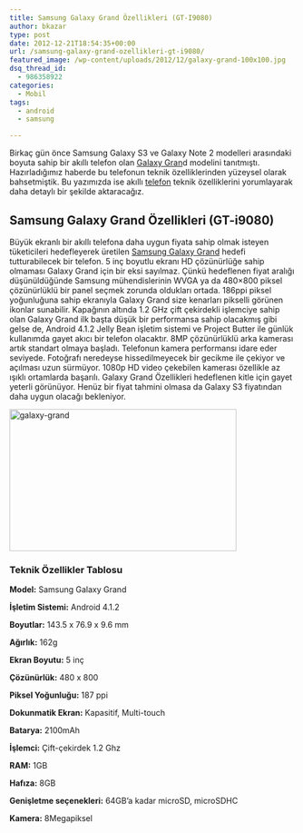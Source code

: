 ```yaml
---
title: Samsung Galaxy Grand Özellikleri (GT-I9080)
author: bkazar
type: post
date: 2012-12-21T18:54:35+00:00
url: /samsung-galaxy-grand-ozellikleri-gt-i9080/
featured_image: /wp-content/uploads/2012/12/galaxy-grand-100x100.jpg
dsq_thread_id:
  - 986358922
categories:
  - Mobil
tags:
  - android
  - samsung

---
```

Birkaç gün önce Samsung Galaxy S3 ve Galaxy Note 2 modelleri arasındaki boyuta sahip bir akıllı telefon olan [Galaxy Gran][1]d modelini tanıtmıştı. Hazırladığımız haberde bu telefonun teknik özelliklerinden yüzeysel olarak bahsetmiştik. Bu yazımızda ise akıllı [telefon][2] teknik özelliklerini yorumlayarak daha detaylı bir şekilde aktaracağız.

## Samsung Galaxy Grand Özellikleri (GT-i9080)

Büyük ekranlı bir akıllı telefona daha uygun fiyata sahip olmak isteyen tüketicileri hedefleyerek üretilen [Samsung Galaxy Grand][3] hedefi tutturabilecek bir telefon. 5 inç boyutlu ekranı HD çözünürlüğe sahip olmaması Galaxy Grand için bir eksi sayılmaz. Çünkü hedeflenen fiyat aralığı düşünüldüğünde Samsung mühendislerinin WVGA ya da 480&#215;800 piksel çözünürlüklü bir panel seçmek zorunda oldukları ortada. 186ppi piksel yoğunluğuna sahip ekranıyla Galaxy Grand size kenarları pikselli görünen ikonlar sunabilir. Kapağının altında 1.2 GHz çift çekirdekli işlemciye sahip olan Galaxy Grand ilk başta düşük bir performansa sahip olacakmış gibi gelse de, Android 4.1.2 Jelly Bean işletim sistemi ve Project Butter ile günlük kullanımda gayet akıcı bir telefon olacaktır. 8MP çözünürlüklü arka kamerası artık standart olmaya başladı. Telefonun kamera performansı idare eder seviyede. Fotoğrafı neredeyse hissedilmeyecek bir gecikme ile çekiyor ve açılması uzun sürmüyor. 1080p HD video çekebilen kamerası özellikle az ışıklı ortamlarda başarılı. Galaxy Grand Özellikleri hedeflenen kitle için gayet yeterli görünüyor. Henüz bir fiyat tahmini olmasa da Galaxy S3 fiyatından daha uygun olacağı bekleniyor.

<img class="aligncenter size-large wp-image-10031" alt="galaxy-grand" src="https://www.murekkep.org/wp-content/uploads/2012/12/galaxy-grand-400x250.jpg" width="400" height="250" srcset="https://www.murekkep.org/wp-content/uploads/2012/12/galaxy-grand-400x250.jpg 400w, https://www.murekkep.org/wp-content/uploads/2012/12/galaxy-grand-50x31.jpg 50w, https://www.murekkep.org/wp-content/uploads/2012/12/galaxy-grand-125x78.jpg 125w, https://www.murekkep.org/wp-content/uploads/2012/12/galaxy-grand-300x187.jpg 300w, https://www.murekkep.org/wp-content/uploads/2012/12/galaxy-grand-488x305.jpg 488w, https://www.murekkep.org/wp-content/uploads/2012/12/galaxy-grand.jpg 800w" sizes="(max-width: 400px) 100vw, 400px" /> 

### Teknik Özellikler Tablosu

**Model:** Samsung Galaxy Grand

**İşletim Sistemi:** Android 4.1.2

**Boyutlar:** 143.5 x 76.9 x 9.6 mm

**Ağırlık:** 162g

**Ekran Boyutu:** 5 inç

**Çözünürlük:** 480 x 800

**Piksel Yoğunluğu:** 187 ppi

**Dokunmatik Ekran:** Kapasitif, Multi-touch

**Batarya:** 2100mAh

**İşlemci:** Çift-çekirdek 1.2 Ghz

**RAM:** 1GB

**Hafıza:** 8GB

**Genişletme seçenekleri:** 64GB’a kadar microSD, microSDHC

**Kamera:** 8Megapiksel

&nbsp;

 [1]: https://www.murekkep.org/samsung-galaxy-grand-gt-i9080-tanitildi-9956 "galaxy grand"
 [2]: https://www.murekkep.org/telefon/ "telefon"
 [3]: https://www.murekkep.org/telefon/samsung-galaxy-grand "samsung galaxy grand"